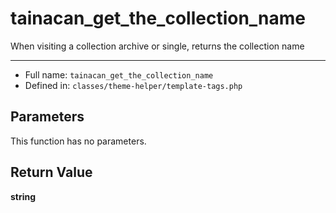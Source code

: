# tainacan_get_the_collection_name


When visiting a collection archive or single, returns the collection name

***

* Full name: `tainacan_get_the_collection_name`
* Defined in: `classes/theme-helper/template-tags.php`

## Parameters

This function has no parameters.

## Return Value

**string**
